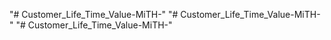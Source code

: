 "# Customer_Life_Time_Value-MiTH-" 
"# Customer_Life_Time_Value-MiTH-" 
"# Customer_Life_Time_Value-MiTH-" 
